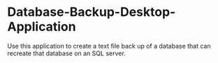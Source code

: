 # Database-Backup-Desktop-Application
Use this application to create a text file back up of a database that can recreate that database on an SQL server.
